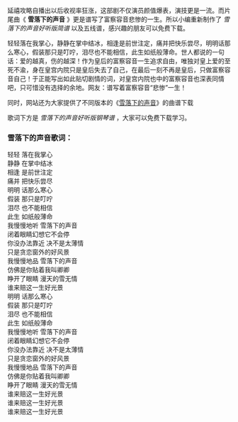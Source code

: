 

延禧攻略自播出以后收视率狂涨，这部剧不仅演员颜值爆表，演技更是一流。而片尾曲《 **雪落下的声音** 》更是谱写了富察容音悲惨的一生。所以小编重新制作了
_雪落下的声音好听版简谱_ 以及五线谱，感兴趣的朋友可以免费下载。

轻轻落在我掌心，静静在掌中结冰，相逢是前世注定，痛并把快乐尝尽，明明话那么寒心，假装那只是叮咛，泪尽也不能相信，此生如纸般薄命。世人都说的一句话：爱的越真，伤的越深！作为皇后的富察容音一生追求自由，唯独对皇上爱的至死不渝，身在皇宫内院只是皇后失去了自己，在最后一刻不再是皇后，只做富察容音自己！于正能写出如此贴切剧情的词，对皇宫内院也中的富察容音也深表同情吧，只可惜没有选择的余地。网友：谱写着富察容音“悲惨”一生！

同时，网站还为大家提供了不同版本的《[雪落下的声音](Music-9461-雪落下的声音-延禧攻略片尾曲.html "雪落下的声音")》的曲谱下载

歌词下方是 _雪落下的声音好听版钢琴谱_ ，大家可以免费下载学习。

### 雪落下的声音歌词：

轻轻 落在我掌心  
静静 在掌中结冰  
相逢 是前世注定  
痛并 把快乐尝尽  
明明 话那么寒心  
假装 那只是叮咛  
泪尽 也不能相信  
此生 如纸般薄命  
我慢慢地听 雪落下的声音  
闭着眼睛幻想它不会停  
你没办法靠近 决不是太薄情  
只是贪恋窗外的好风景  
我慢慢地品 雪落下的声音  
仿佛是你贴着我叫卿卿  
睁开了眼睛 漫天的雪无情  
谁来赔这一生好光景  
明明 话那么寒心  
假装 那只是叮咛  
泪尽 也不能相信  
此生 如纸般薄命  
我慢慢地听 雪落下的声音  
闭着眼睛幻想它不会停  
你没办法靠近 决不是太薄情  
只是贪恋窗外的好风景  
我慢慢地品 雪落下的声音  
仿佛是你贴着我叫卿卿  
睁开了眼睛 漫天的雪无情  
谁来赔这一生好光景  
谁来赔这一生好光景  
谁来赔这一生好光景

